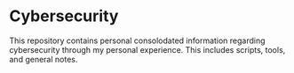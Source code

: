 # Cybersecurity
This repository contains personal consolodated information regarding cybersecurity through my personal experience.
This includes scripts, tools, and general notes.

